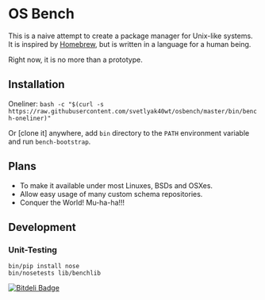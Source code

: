 OS Bench
========

This is a naive attempt to create a package manager for Unix-like systems.
It is inspired by [Homebrew](https://github.com/mxcl/homebrew), but is written
in a language for a human being.

Right now, it is no more than a prototype.

Installation
------------

Oneliner: `bash -c "$(curl -s https://raw.githubusercontent.com/svetlyak40wt/osbench/master/bin/bench-oneliner)"`

Or [clone it] anywhere, add `bin` directory to the `PATH` environment variable
and run `bench-bootstrap`.

Plans
-----

* To make it available under most Linuxes, BSDs and OSXes.
* Allow easy usage of many custom schema repositories.
* Conquer the World! Mu-ha-ha!!!

Development
-----------

### Unit-Testing

    bin/pip install nose
    bin/nosetests lib/benchlib



[![Bitdeli Badge](https://d2weczhvl823v0.cloudfront.net/svetlyak40wt/osbench/trend.png)](https://bitdeli.com/free "Bitdeli Badge")

